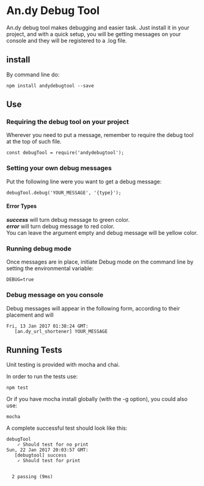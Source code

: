 # **An.dy Debug Tool**

An.dy debug tool makes debugging and easier task. Just install it in your project, and with a quick setup, you will be getting messages on your console and they will be registered to a .log file.

## install
By command line do:
~~~~
npm install andydebugtool --save
~~~~

## Use
### Requiring the debug tool on your project
Wherever you need to put a message, remember to require the debug tool at the top of such file.
~~~~
const debugTool = require('andydebugtool');
~~~~

### Setting your own debug messages
Put the following line were you want to get a debug message:
~~~~
debugTool.debug('YOUR_MESSAGE', '{type}');
~~~~

#### Error Types
***success*** will turn debug message to green color.  
***error*** will turn debug message to red color.  
You can leave the argument empty and debug message will be yellow color.

### Running debug mode
Once messages are in place, initiate Debug mode on the command line by setting the environmental variable:
~~~~
DEBUG=true
~~~~

### Debug message on you console
Debug messages will appear in the following form, according to their placement and will
~~~~
Fri, 13 Jan 2017 01:38:24 GMT:
   [an.dy_url_shortener] YOUR_MESSAGE
 ~~~~

## Running Tests
Unit testing is provided with mocha and chai.

In order to run the tests use:
~~~~
npm test
~~~~
Or if you have mocha install globally (with the -g option), you could also use:
~~~~
mocha
~~~~

A complete successful test should look like this:
~~~~
debugTool
    ✓ Should test for no print
Sun, 22 Jan 2017 20:03:57 GMT:
   [debugtool] success
    ✓ Should test for print


  2 passing (9ms)
~~~~
